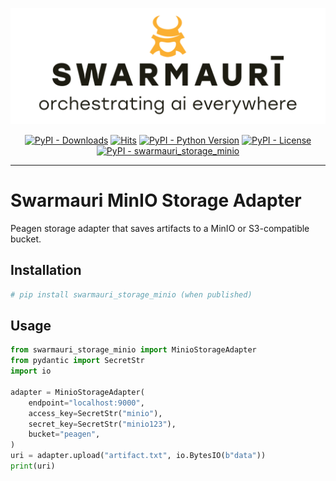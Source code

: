 ![Swarmauri Logo](https://github.com/swarmauri/swarmauri-sdk/blob/3d4d1cfa949399d7019ae9d8f296afba773dfb7f/assets/swarmauri.brand.theme.svg)

<p align="center">
    <a href="https://pypi.org/project/swarmauri_storage_minio/">
        <img src="https://img.shields.io/pypi/dm/swarmauri_storage_minio" alt="PyPI - Downloads"/></a>
    <a href="https://hits.sh/github.com/swarmauri/swarmauri-sdk/tree/master/pkgs/standards/swarmauri_storage_minio/">
        <img alt="Hits" src="https://hits.sh/github.com/swarmauri/swarmauri-sdk/tree/master/pkgs/standards/swarmauri_storage_minio.svg"/></a>
    <a href="https://pypi.org/project/swarmauri_storage_minio/">
        <img src="https://img.shields.io/pypi/pyversions/swarmauri_storage_minio" alt="PyPI - Python Version"/></a>
    <a href="https://pypi.org/project/swarmauri_storage_minio/">
        <img src="https://img.shields.io/pypi/l/swarmauri_storage_minio" alt="PyPI - License"/></a>
    <a href="https://pypi.org/project/swarmauri_storage_minio/">
        <img src="https://img.shields.io/pypi/v/swarmauri_storage_minio?label=swarmauri_storage_minio&color=green" alt="PyPI - swarmauri_storage_minio"/></a>

</p>

---

# Swarmauri MinIO Storage Adapter

Peagen storage adapter that saves artifacts to a MinIO or S3-compatible bucket.

## Installation

```bash
# pip install swarmauri_storage_minio (when published)
```

## Usage

```python
from swarmauri_storage_minio import MinioStorageAdapter
from pydantic import SecretStr
import io

adapter = MinioStorageAdapter(
    endpoint="localhost:9000",
    access_key=SecretStr("minio"),
    secret_key=SecretStr("minio123"),
    bucket="peagen",
)
uri = adapter.upload("artifact.txt", io.BytesIO(b"data"))
print(uri)
```
